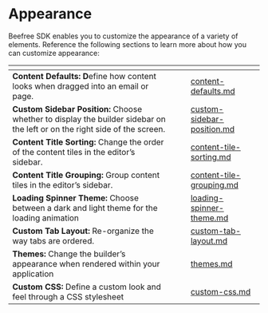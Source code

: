 # Appearance

Beefree SDK enables you to customize the appearance of a variety of elements. Reference the following sections to learn more about how you can customize appearance:

<table data-view="cards"><thead><tr><th></th><th></th><th></th><th data-hidden data-card-target data-type="content-ref"></th></tr></thead><tbody><tr><td><strong>Content Defaults: D</strong>efine how content looks when dragged into an email or page.</td><td></td><td></td><td><a href="content-defaults.md">content-defaults.md</a></td></tr><tr><td><strong>Custom Sidebar Position:</strong> Choose whether to display the builder sidebar on the left or on the right side of the screen.</td><td></td><td></td><td><a href="custom-sidebar-position.md">custom-sidebar-position.md</a></td></tr><tr><td><strong>Content Title Sorting:</strong> Change the order of the content tiles in the editor’s sidebar.</td><td></td><td></td><td><a href="content-tile-sorting.md">content-tile-sorting.md</a></td></tr><tr><td><strong>Content Title Grouping:</strong> Group content tiles in the editor’s sidebar.</td><td></td><td></td><td><a href="content-tile-grouping.md">content-tile-grouping.md</a></td></tr><tr><td><strong>Loading Spinner Theme:</strong> Choose between a dark and light theme for the loading animation</td><td></td><td></td><td><a href="loading-spinner-theme.md">loading-spinner-theme.md</a></td></tr><tr><td><strong>Custom Tab Layout:</strong> Re-organize the way tabs are ordered.</td><td></td><td></td><td><a href="custom-tab-layout.md">custom-tab-layout.md</a></td></tr><tr><td><strong>Themes:</strong> Change the builder’s appearance when rendered within your application</td><td></td><td></td><td><a href="themes.md">themes.md</a></td></tr><tr><td><strong>Custom CSS:</strong> Define a custom look and feel through a CSS stylesheet</td><td></td><td></td><td><a href="custom-css.md">custom-css.md</a></td></tr></tbody></table>
